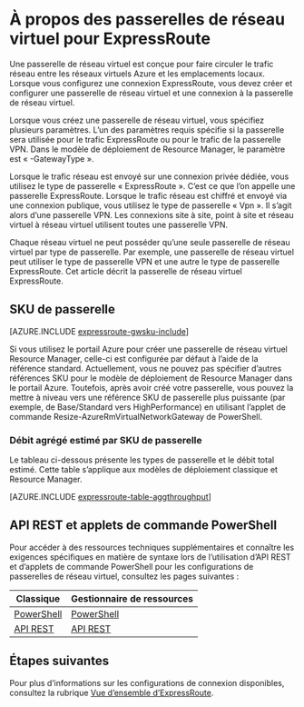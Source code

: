 <properties 
   pageTitle="À propos des passerelles de réseau virtuel pour ExpressRoute | Microsoft Azure"
   description="En savoir plus sur les passerelles de réseau virtuel pour ExpressRoute."
   services="expressroute"
   documentationCenter="na"
   authors="cherylmc"
   manager="carmonm"
   editor=""
   tags="azure-resource-manager, azure-service-management"/>
<tags 
   ms.service="expressroute"
   ms.devlang="na"
   ms.topic="article"
   ms.tgt_pltfrm="na"
   ms.workload="infrastructure-services"
   ms.date="09/21/2016"
   ms.author="cherylmc" />

# À propos des passerelles de réseau virtuel pour ExpressRoute


Une passerelle de réseau virtuel est conçue pour faire circuler le trafic réseau entre les réseaux virtuels Azure et les emplacements locaux. Lorsque vous configurez une connexion ExpressRoute, vous devez créer et configurer une passerelle de réseau virtuel et une connexion à la passerelle de réseau virtuel.

Lorsque vous créez une passerelle de réseau virtuel, vous spécifiez plusieurs paramètres. L’un des paramètres requis spécifie si la passerelle sera utilisée pour le trafic ExpressRoute ou pour le trafic de la passerelle VPN. Dans le modèle de déploiement de Resource Manager, le paramètre est « -GatewayType ».

Lorsque le trafic réseau est envoyé sur une connexion privée dédiée, vous utilisez le type de passerelle « ExpressRoute ». C’est ce que l’on appelle une passerelle ExpressRoute. Lorsque le trafic réseau est chiffré et envoyé via une connexion publique, vous utilisez le type de passerelle « Vpn ». Il s’agit alors d’une passerelle VPN. Les connexions site à site, point à site et réseau virtuel à réseau virtuel utilisent toutes une passerelle VPN.

Chaque réseau virtuel ne peut posséder qu’une seule passerelle de réseau virtuel par type de passerelle. Par exemple, une passerelle de réseau virtuel peut utiliser le type de passerelle VPN et une autre le type de passerelle ExpressRoute. Cet article décrit la passerelle de réseau virtuel ExpressRoute.

## <a name="gwsku"></a>SKU de passerelle

[AZURE.INCLUDE [expressroute-gwsku-include](../../includes/expressroute-gwsku-include.md)]

Si vous utilisez le portail Azure pour créer une passerelle de réseau virtuel Resource Manager, celle-ci est configurée par défaut à l’aide de la référence standard. Actuellement, vous ne pouvez pas spécifier d’autres références SKU pour le modèle de déploiement de Resource Manager dans le portail Azure. Toutefois, après avoir créé votre passerelle, vous pouvez la mettre à niveau vers une référence SKU de passerelle plus puissante (par exemple, de Base/Standard vers HighPerformance) en utilisant l’applet de commande Resize-AzureRmVirtualNetworkGateway de PowerShell.

###  <a name="aggthroughput"></a>Débit agrégé estimé par SKU de passerelle


Le tableau ci-dessous présente les types de passerelle et le débit total estimé. Cette table s’applique aux modèles de déploiement classique et Resource Manager.

[AZURE.INCLUDE [expressroute-table-aggthroughput](../../includes/expressroute-table-aggtput-include.md)]


## <a name="resources"></a>API REST et applets de commande PowerShell

Pour accéder à des ressources techniques supplémentaires et connaître les exigences spécifiques en matière de syntaxe lors de l’utilisation d’API REST et d’applets de commande PowerShell pour les configurations de passerelles de réseau virtuel, consultez les pages suivantes :

|**Classique** | **Gestionnaire de ressources**|
|-----|----|
|[PowerShell](https://msdn.microsoft.com/library/mt270335.aspx)|[PowerShell](https://msdn.microsoft.com/library/mt163510.aspx)|
|[API REST](https://msdn.microsoft.com/library/jj154113.aspx)|[API REST](https://msdn.microsoft.com/library/mt163859.aspx)|


## Étapes suivantes

Pour plus d’informations sur les configurations de connexion disponibles, consultez la rubrique [Vue d’ensemble d’ExpressRoute](expressroute-introduction.md).







 

<!---HONumber=AcomDC_0921_2016-->